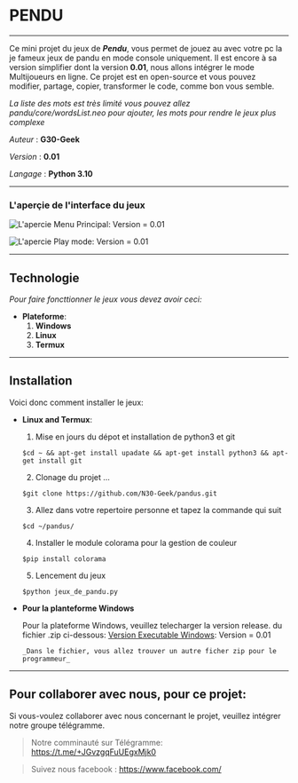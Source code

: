 # PENDU
***
Ce mini projet du jeux de **_Pendu_**, vous permet de
jouez au avec votre pc la je fameux jeux de pandu en mode 
console uniquement. Il est encore à sa version simplifier 
dont la version **0.01**, nous allons intégrer le mode Multijoueurs 
en ligne. Ce projet est en open-source et vous pouvez modifier, partage,
copier, transformer le code, comme bon vous semble.

_La liste des mots est très limité vous pouvez allez pandu/core/wordsList.neo pour ajouter, les mots pour rendre le jeux plus complexe_

_Auteur_  : **G30-Geek**

_Version_ : **0.01**

_Langage_ : **Python 3.10**

***
### L'aperçie de l'interface du jeux

![L'apercie Menu Principal ](../core/panduGameHomePage.png): Version = 0.01

![L'apercie Play mode ](../core/playMode.png): Version = 0.01

***
## Technologie

_Pour faire foncttionner le jeux vous devez  avoir ceci:_

* __Plateforme__: 
    1. **Windows**
    2. **Linux**
    3. **Termux**

***
## Installation

Voici donc comment installer le jeux:

* **Linux and Termux**:

    1. Mise en jours du dépot et installation de python3 et git

    ```$cd ~ && apt-get install upadate && apt-get install python3 && apt-get install git```

    2. Clonage du projet ...


    ```$git clone https://github.com/N30-Geek/pandus.git```

    3. Allez dans votre repertoire personne et tapez la commande qui suit

    ```$cd ~/pandus/```

    4. Installer le module colorama pour la gestion de couleur

    ```$pip install colorama```

    5. Lencement du jeux

    ```$python jeux_de_pandu.py```

* **Pour la planteforme Windows**
    
    Pour la plateforme Windows, veuillez telecharger la version release. du fichier .zip ci-dessous:
    [Version Executable Windows](./panduWin.zip): Version = 0.01

    ``` _Dans le fichier, vous allez trouver un autre ficher zip pour le programmeur_ ```

***

## Pour collaborer avec nous, pour ce projet:

Si vous-voulez collaborer avec nous concernant le
projet, veuillez intégrer notre groupe télégramme. 

> Notre comminauté sur  Télégramme: https://t.me/+JGvzgqFuUEgxMjk0

> Suivez nous facebook : https://www.facebook.com/